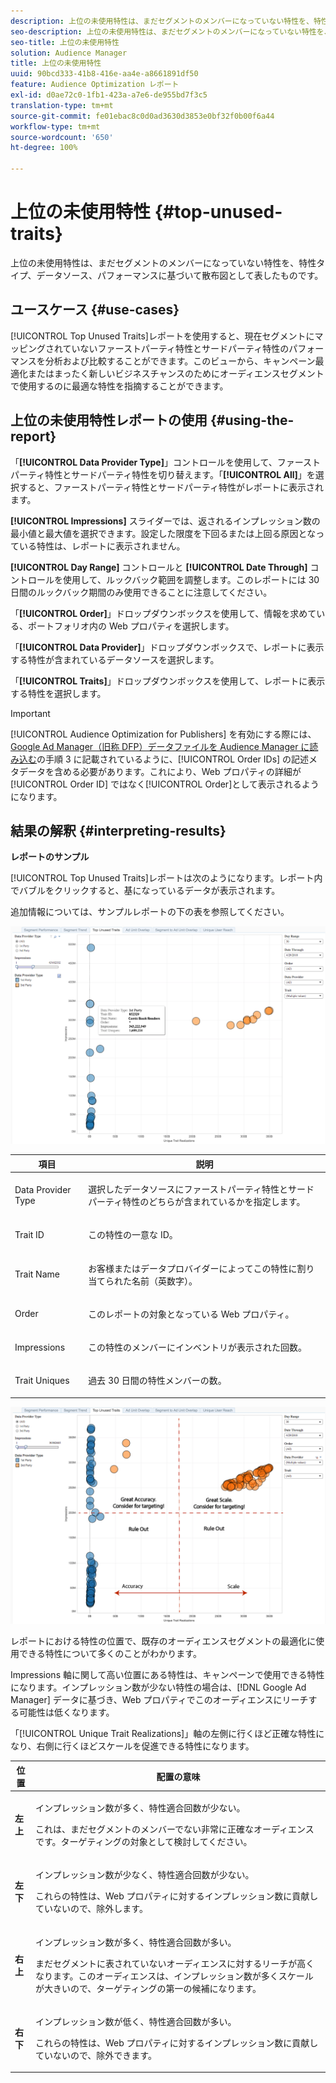 ```yaml
---
description: 上位の未使用特性は、まだセグメントのメンバーになっていない特性を、特性タイプ、データソース、パフォーマンスに基づいて散布図として表したものです。
seo-description: 上位の未使用特性は、まだセグメントのメンバーになっていない特性を、特性タイプ、データソース、パフォーマンスに基づいて散布図として表したものです。
seo-title: 上位の未使用特性
solution: Audience Manager
title: 上位の未使用特性
uuid: 90bcd333-41b8-416e-aa4e-a8661891df50
feature: Audience Optimization レポート
exl-id: d0ae72c0-1fb1-423a-a7e6-de955bd7f3c5
translation-type: tm+mt
source-git-commit: fe01ebac8c0d0ad3630d3853e0bf32f0b00f6a44
workflow-type: tm+mt
source-wordcount: '650'
ht-degree: 100%

---
```


# 上位の未使用特性 {#top-unused-traits}

上位の未使用特性は、まだセグメントのメンバーになっていない特性を、特性タイプ、データソース、パフォーマンスに基づいて散布図として表したものです。

## ユースケース {#use-cases}

[!UICONTROL Top Unused Traits]レポートを使用すると、現在セグメントにマッピングされていないファーストパーティ特性とサードパーティ特性のパフォーマンスを分析および比較することができます。このビューから、キャンペーン最適化またはまったく新しいビジネスチャンスのためにオーディエンスセグメントで使用するのに最適な特性を指摘することができます。

## 上位の未使用特性レポートの使用  {#using-the-report}

「**[!UICONTROL Data Provider Type]**」コントロールを使用して、ファーストパーティ特性とサードパーティ特性を切り替えます。「**[!UICONTROL All]**」を選択すると、ファーストパーティ特性とサードパーティ特性がレポートに表示されます。

**[!UICONTROL Impressions]** スライダーでは、返されるインプレッション数の最小値と最大値を選択できます。設定した限度を下回るまたは上回る原因となっている特性は、レポートに表示されません。

**[!UICONTROL Day Range]** コントロールと **[!UICONTROL Date Through]** コントロールを使用して、ルックバック範囲を調整します。このレポートには 30 日間のルックバック期間のみ使用できることに注意してください。

「**[!UICONTROL Order]**」ドロップダウンボックスを使用して、情報を求めている、ポートフォリオ内の Web プロパティを選択します。

「**[!UICONTROL Data Provider]**」ドロップダウンボックスで、レポートに表示する特性が含まれているデータソースを選択します。

「**[!UICONTROL Traits]**」ドロップダウンボックスを使用して、レポートに表示する特性を選択します。

>[!IMPORTANT]
>
>[!UICONTROL Audience Optimization for Publishers] を有効にする際には、[Google Ad Manager（旧称 DFP）データファイルを Audience Manager に読み込む](../../../reporting/audience-optimization-reports/aor-publishers/import-dfp.md)の手順 3 に記載されているように、[!UICONTROL Order IDs] の記述メタデータを含める必要があります。これにより、Web プロパティの詳細が[!UICONTROL Order ID] ではなく[!UICONTROL Order]として表示されるようになります。

## 結果の解釈 {#interpreting-results}

**レポートのサンプル**

[!UICONTROL Top Unused Traits]レポートは次のようになります。レポート内でバブルをクリックすると、基になっているデータが表示されます。

追加情報については、サンプルレポートの下の表を参照してください。

![](assets/publisher_unused_traits.png)

<table id="table_AFE2540583C34835B04584693ADFD26A"> 
 <thead> 
  <tr> 
   <th colname="col1" class="entry"> 項目 </th> 
   <th colname="col2" class="entry"> 説明 </th> 
  </tr>
 </thead>
 <tbody> 
  <tr> 
   <td colname="col1"> <p><span class="wintitle"> Data Provider Type</span> </p> </td> 
   <td colname="col2"> <p>選択したデータソースにファーストパーティ特性とサードパーティ特性のどちらが含まれているかを指定します。 </p> </td> 
  </tr> 
  <tr> 
   <td colname="col1"> <p><span class="wintitle"> Trait ID</span> </p> </td> 
   <td colname="col2"> <p>この特性の一意な ID。 </p> </td> 
  </tr> 
  <tr> 
   <td colname="col1"> <p><span class="wintitle"> Trait Name</span> </p> </td> 
   <td colname="col2"> <p>お客様またはデータプロバイダーによってこの特性に割り当てられた名前（英数字）。 </p> </td> 
  </tr> 
  <tr> 
   <td colname="col1"> <p><span class="wintitle"> Order</span> </p> </td> 
   <td colname="col2"> <p>このレポートの対象となっている Web プロパティ。 </p> </td> 
  </tr> 
  <tr> 
   <td colname="col1"> <p><span class="wintitle"> Impressions</span> </p> </td> 
   <td colname="col2"> <p>この特性のメンバーにインベントリが表示された回数。 </p> </td> 
  </tr> 
  <tr> 
   <td colname="col1"> <p><span class="wintitle"> Trait Uniques</span> </p> </td> 
   <td colname="col2"> <p>過去 30 日間の特性メンバーの数。 </p> </td> 
  </tr> 
 </tbody> 
</table>

![](assets/publisher_unused_traits_final.png)

レポートにおける特性の位置で、既存のオーディエンスセグメントの最適化に使用できる特性について多くのことがわかります。

Impressions 軸に関して高い位置にある特性は、キャンペーンで使用できる特性になります。インプレッション数が少ない特性の場合は、[!DNL Google Ad Manager] データに基づき、Web プロパティでこのオーディエンスにリーチする可能性は低くなります。

「[!UICONTROL Unique Trait Realizations]」軸の左側に行くほど正確な特性になり、右側に行くほどスケールを促進できる特性になります。

<table id="table_A29253B30DFA4CD7B3B7C320DE0BDEA4"> 
 <thead> 
  <tr> 
   <th colname="col1" class="entry"> 位置 </th> 
   <th colname="col2" class="entry"> 配置の意味 </th> 
  </tr> 
 </thead>
 <tbody> 
  <tr> 
   <td colname="col1"> <p> <b>左上</b> </p> </td> 
   <td colname="col2"> <p>インプレッション数が多く、特性適合回数が少ない。 </p> <p>これは、まだセグメントのメンバーでない非常に正確なオーディエンスです。ターゲティングの対象として検討してください。 </p> </td> 
  </tr> 
  <tr> 
   <td colname="col1"> <p> <b>左下</b> </p> </td> 
   <td colname="col2"> <p>インプレッション数が少なく、特性適合回数が少ない。 </p> <p> これらの特性は、Web プロパティに対するインプレッション数に貢献していないので、除外します。 </p> </td> 
  </tr> 
  <tr> 
   <td colname="col1"> <p> <b>右上</b> </p> </td> 
   <td colname="col2"> <p>インプレッション数が多く、特性適合回数が多い。 </p> <p>まだセグメントに表されていないオーディエンスに対するリーチが高くなります。このオーディエンスは、インプレッション数が多くスケールが大きいので、ターゲティングの第一の候補になります。 </p> </td> 
  </tr> 
  <tr> 
   <td colname="col1"> <p> <b>右下</b> </p> </td> 
   <td colname="col2"> <p>インプレッション数が低く、特性適合回数が多い。 </p> <p> これらの特性は、Web プロパティに対するインプレッション数に貢献していないので、除外できます。 </p> </td> 
  </tr> 
 </tbody> 
</table>
